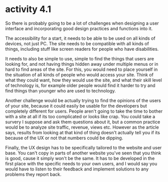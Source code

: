 # activity 4.1

So there is probably going to be a lot of challenges when designing a user interface and incorporating good design practices and functions into it.

The accessibility for a start, it needs to be able to be used on all kinds of devices, not just PC. The site needs to be compatible with all kinds of things, including stuff like screen readers for people who have disabilities.

It needs to also be simple to use, simple to find the things that users are looking for, and not having things hidden away under multiple menus or in hard to find areas of the site. For this, you would need to place yourself in the situation of all kinds of people who would access your site. Think of what they could want, how they would use the site, and what their skill level of technology is, for example older people would find it harder to try and find things than younger who are used to technology.

Another challenge would be actually trying to find the opinions of the users of your site, because it could easily be usable for the developers but completely different for users. People aren't going to take the time to bother with a site at all if its too complicated or looks like crap. You could take a survery I suppose and ask them questions about it, but a common practice would be to analyze site traffic, revenue, views etc. However as the article says, results from looking at that kind of thing doesn't actually tell you if its because of the UX or not that numbers could be dipping.

Finally, the UX design has to be specifically tailored to the website and user base. You can't copy in parts of another website you've seen that you think is good, cause it simply won't be the same. It has to be developed in the first place with the specific needs to your own users, and I would say you would have to listen to their feedback and implement solutions to any problems they report back.

